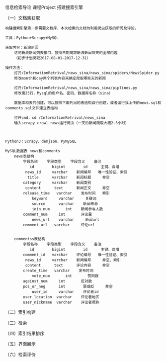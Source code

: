 信息检索导论 课程Project 搭建搜索引擎

（一）文档集获取

	构建搜索引擎第一步需要文档库，本次检索的文档为利用爬虫获取的新闻及评论。

	工具：Python+Scrapy+MySQL

	获取内容：新浪新闻
		访问新浪新闻列表接口，按照日期爬取新浪新闻每天的全部内容
		（初步计划爬取2017-08-01~2017-12-31）

	操作方法：
		打开/InformationRetrival/news_sina/news_sina/spiders/NewsSpider.py
		修改month和day两个列表内容来确定爬取哪些天的新闻
		
		打开/InformationRetrival/news_sina/news_sina/piplines.py
		修改第25行，Mysql的用户名、密码、数据库名称（sina）

		数据库和表的创建，可以按照下面列出的表结构自行创建，或者运行我上传的news.sql和comments.sql文件建立表结构

		打开cmd，cd /InformationRetrival/news_sina
		输入scrapy crawl news运行爬虫（一天的新闻爬取大概2~3小时）



	Python3：Scrapy、demjson、PyMySQL

	MySQL数据表 news和comments
		news表结构
			字段名称    字段类型    字段含义    备注
			   id        bigint        id      主键、自增  
			 news_id     varchar    新闻编号   唯一性验证、索引
			  title      varchar    新闻标题     非空
			category     varchar    新闻类别
			 content      text      新闻正文     非空
		  	release_time   varchar    发布时间   索引
		     	keyword     varchar     关键词
		     	source      varchar    新闻来源
		    	join_num       int    新闻参与人数
		   	comment_num     int       评论量
		    	news_url    varchar     新闻url
		   	comment_url   varchar     评论url


		commentss表结构
			字段名称    字段类型    字段含义    备注
			   id        bigint        id      主键、自增  
			comment_id   varchar    评论编号   唯一性验证、索引
			 news_id     varchar    新闻编号     非空、索引
			 content      text      评论内容     非空
		   	create_time   varchar    发布时间
		    	vote_num       int       赞同数
		   	against_num     int       反对数
		   	pos_or_neg		int        褒或贬     非空
		     	user_id     varchar    评论者id
		  	user_location  varchar    评论者地区
		  	user_nickname  varchar    评论者昵称

（二）索引构建

（三）检索

（四）索引结果排序

（五）界面展示

（六）检索评价
